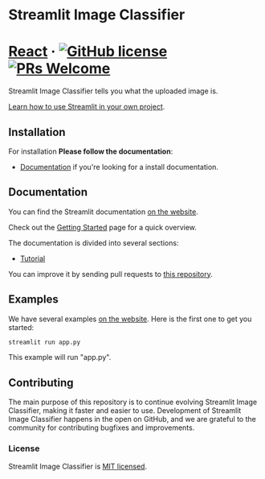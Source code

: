 # Streamlit Image Classifier

# [React](https://reactjs.org/) &middot; [![GitHub license](https://img.shields.io/badge/license-MIT-blue.svg)](https://github.com/taeokimeng/streamlit-image-classifier/blob/main/LICENSE) [![PRs Welcome](https://img.shields.io/badge/PRs-welcome-brightgreen.svg)](https://github.com/taeokimeng/streamlit-image-classifier)

Streamlit Image Classifier tells you what the uploaded image is.

[Learn how to use Streamlit in your own project](https://www.streamlit.io/).

## Installation

For installation **Please follow the documentation**:

* [Documentation](https://docs.streamlit.io/en/stable/installation.html) if you're looking for a install documentation.

## Documentation

You can find the Streamlit documentation [on the website](https://docs.streamlit.io/en/stable/).  

Check out the [Getting Started](https://docs.streamlit.io/en/stable/getting_started.html) page for a quick overview.

The documentation is divided into several sections:

* [Tutorial](https://docs.streamlit.io/en/stable/getting_started.html)

You can improve it by sending pull requests to [this repository](https://github.com/reactjs/reactjs.org).

## Examples

We have several examples [on the website](https://docs.streamlit.io/en/stable/). Here is the first one to get you started:

```bash
streamlit run app.py
```

This example will run "app.py".

## Contributing

The main purpose of this repository is to continue evolving Streamlit Image Classifier, making it faster and easier to use. Development of Streamlit Image Classifier happens in the open on GitHub, and we are grateful to the community for contributing bugfixes and improvements.

### License

Streamlit Image Classifier is [MIT licensed](./LICENSE).
